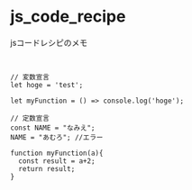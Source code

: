 # js_code_recipe
jsコードレシピのメモ


```


// 変数宣言
let hoge = 'test';

let myFunction = () => console.log('hoge');

// 定数宣言
const NAME = "なみえ";
NAME = "あむろ"; //エラー

function myFunction(a){
  const result = a+2;
  return result;
}


```
